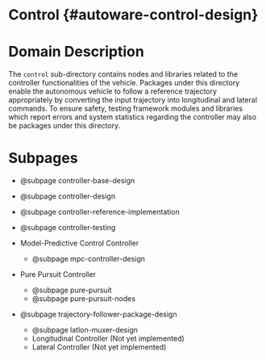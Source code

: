Control {#autoware-control-design}
=======

# Domain Description

The `control` sub-directory contains nodes and libraries related to the controller functionalities
of the vehicle.
Packages under this directory enable the autonomous vehicle to follow a reference trajectory
appropriately by converting the input trajectory into longitudinal and lateral commands.
To ensure safety, testing framework modules and libraries which report errors and system statistics
regarding the controller may also be packages under this directory.

# Subpages

- @subpage controller-base-design
- @subpage controller-design
- @subpage controller-reference-implementation
- @subpage controller-testing

- Model-Predictive Control Controller
  - @subpage mpc-controller-design
- Pure Pursuit Controller
  - @subpage pure-pursuit
  - @subpage pure-pursuit-nodes

- @subpage trajectory-follower-package-design
  - @subpage latlon-muxer-design
  - Longitudinal Controller (Not yet implemented)
  - Lateral Controller (Not yet implemented)
